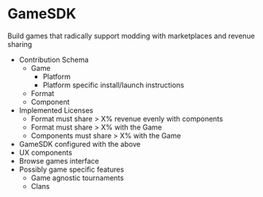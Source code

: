 # GameSDK
Build games that radically support modding with marketplaces and revenue sharing

* Contribution Schema
  * Game
    * Platform
    * Platform specific install/launch instructions
  * Format
  * Component
* Implemented Licenses
  * Format must share > X% revenue evenly with components
  * Format must share > X% with the Game
  * Components must share > X% with the Game
* GameSDK configured with the above
* UX components
* Browse games interface
* Possibly game specific features
  * Game agnostic tournaments
  * Clans
